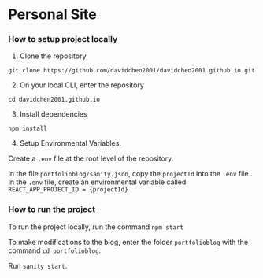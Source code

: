 # Personal Site


### How to setup project locally

1) Clone the repository

`git clone https://github.com/davidchen2001/davidchen2001.github.io.git`

2) On your local CLI, enter the repository

`cd davidchen2001.github.io`

3) Install dependencies

`npm install`

4) Setup Environmental Variables. 

Create a `.env` file at the root level of the repository.

In the file `portfolioblog/sanity.json`, copy the `projectId` into the `.env` file .
In the `.env` file, create an environmental variable called `REACT_APP_PROJECT_ID = {projectId}`

### How to run the project

To run the project locally, run the command `npm start`

To make modifications to the blog, enter the folder `portfolioblog` with the command `cd portfolioblog`.

Run `sanity start`. 